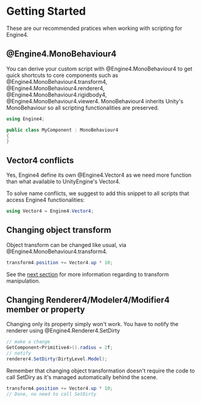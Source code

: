 # Getting Started

These are our recommended pratices when working with scripting for Engine4.

## @Engine4.MonoBehaviour4

You can derive your custom script with @Engine4.MonoBehaviour4 to get quick shortcuts to core components such as @Engine4.MonoBehaviour4.transform4, @Engine4.MonoBehaviour4.renderer4, @Engine4.MonoBehaviour4.rigidbody4, @Engine4.MonoBehaviour4.viewer4. MonoBehaviour4 inherits Unity's MonoBehaviour so all scripting functionalities are preserved.

```c#
using Engine4;

public class MyComponent : MonoBehaviour4
{
}
```

## Vector4 conflicts

Yes, Engine4 define its own @Engine4.Vector4 as we need more function than what available to UnityEngine's Vector4.

To solve name conflicts, we suggest to add this snippet to all scripts that access Engine4 functionalities:

```c#
using Vector4 = Engine4.Vector4;
```

## Changing object transform

Object transform can be changed like usual, via @Engine4.MonoBehaviour4.transform4.

```c#
transform4.position += Vector4.up * 10;
```

See the [next section](transform.md) for more information regarding to transform manipulation.

## Changing Renderer4/Modeler4/Modifier4 member or property

Changing only its property simply won't work. You have to notify the renderer using @Engine4.Renderer4.SetDirty

```c#
// make a change
GetComponent<Primitive4>().radius = 2f;
// notify
renderer4.SetDirty(DirtyLevel.Model);
```

Remember that changing object transformation doesn't require the code to call SetDiry as it's managed automatically behind the scene.

```c#
transform4.position += Vector4.up * 10;
// Done, no need to call SetDirty
```
